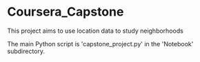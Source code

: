 # Coursera_Capstone
This project aims to use location data to study neighborhoods

The main Python script is 'capstone_project.py' in the 'Notebook' subdirectory.
